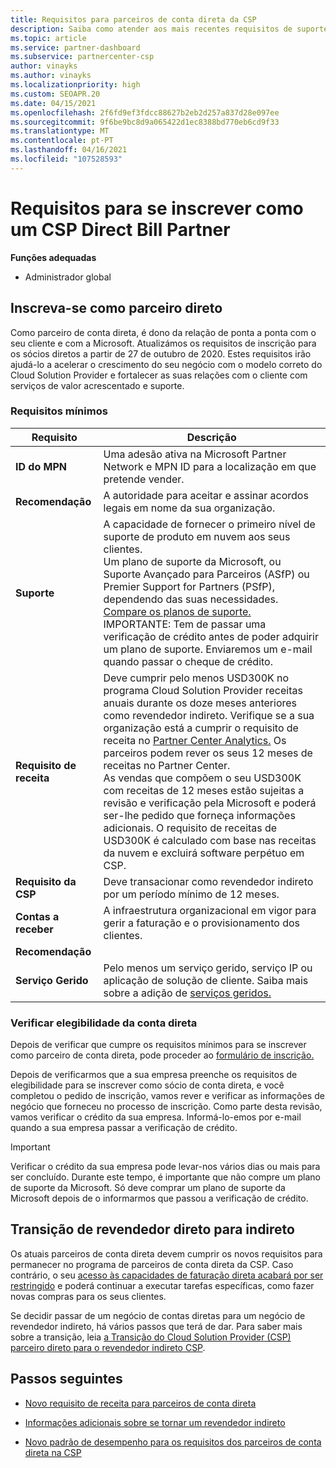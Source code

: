 ```yaml
---
title: Requisitos para parceiros de conta direta da CSP
description: Saiba como atender aos mais recentes requisitos de suporte e serviços para se tornar um parceiro de conta direta no programa Microsoft Cloud Solution Provider (CSP).
ms.topic: article
ms.service: partner-dashboard
ms.subservice: partnercenter-csp
author: vinayks
ms.author: vinayks
ms.localizationpriority: high
ms.custom: SEOAPR.20
ms.date: 04/15/2021
ms.openlocfilehash: 2f6fd9ef3fdcc88627b2eb2d257a837d28e097ee
ms.sourcegitcommit: 9f6be9bc8d9a065422d1ec8388bd770eb6cd9f33
ms.translationtype: MT
ms.contentlocale: pt-PT
ms.lasthandoff: 04/16/2021
ms.locfileid: "107528593"
---
```

# <a name="requirements-to-enroll-as-a-csp-direct-bill-partner"></a>Requisitos para se inscrever como um CSP Direct Bill Partner

**Funções adequadas**

- Administrador global

## <a name="enroll-as-a-direct-partner"></a>Inscreva-se como parceiro direto

Como parceiro de conta direta, é dono da relação de ponta a ponta com o seu cliente e com a Microsoft. Atualizámos os requisitos de inscrição para os sócios diretos a partir de 27 de outubro de 2020. Estes requisitos irão ajudá-lo a acelerar o crescimento do seu negócio com o modelo correto do Cloud Solution Provider e fortalecer as suas relações com o cliente com serviços de valor acrescentado e suporte.  

### <a name="minimum-requirements"></a>Requisitos mínimos

|**Requisito**|  **Descrição**  |
|--------------------------------|--------------------------------------------------------------|
|**ID do MPN**   |Uma adesão ativa na Microsoft Partner Network e MPN ID para a localização em que pretende vender.   |
|**Recomendação**   |A autoridade para aceitar e assinar acordos legais em nome da sua organização.|
|**Suporte**   |A capacidade de fornecer o primeiro nível de suporte de produto em nuvem aos seus clientes. <br/>Um plano de suporte da Microsoft, ou Suporte Avançado para Parceiros (ASfP) ou Premier Support for Partners (PSfP), dependendo das suas necessidades. [Compare os planos de suporte.](https://partner.microsoft.com/support/partnersupport)<br/>IMPORTANTE: Tem de passar uma verificação de crédito antes de poder adquirir um plano de suporte. Enviaremos um e-mail quando passar o cheque de crédito. |
|**Requisito de receita**|Deve cumprir pelo menos USD300K no programa Cloud Solution Provider receitas anuais durante os doze meses anteriores como revendedor indireto. Verifique se a sua organização está a cumprir o requisito de receita no [Partner Center Analytics.](https://partner.microsoft.com/resources/detail/new-subscription-analytics-report-on-partner-center-guide-pdf) Os parceiros podem rever os seus 12 meses de receitas no Partner Center.<br/>As vendas que compõem o seu USD300K com receitas de 12 meses estão sujeitas a revisão e verificação pela Microsoft e poderá ser-lhe pedido que forneça informações adicionais. O requisito de receitas de USD300K é calculado com base nas receitas da nuvem e excluirá software perpétuo em CSP.|
|**Requisito da CSP**|Deve transacionar como revendedor indireto por um período mínimo de 12 meses.| 
|**Contas a receber** |A infraestrutura organizacional em vigor para gerir a faturação e o provisionamento dos clientes.|
|**Recomendação**|             |
|**Serviço Gerido**   |Pelo menos um serviço gerido, serviço IP ou aplicação de solução de cliente. Saiba mais sobre a adição de [serviços geridos.](https://partner.microsoft.com/business-opportunities/managed-services-provider)|


### <a name="verify-direct-bill-eligibility"></a>Verificar elegibilidade da conta direta

Depois de verificar que cumpre os requisitos mínimos para se inscrever como parceiro de conta direta, pode proceder ao [formulário de inscrição.](https://forms.office.com/r/0fP4fFT8n8)

Depois de verificarmos que a sua empresa preenche os requisitos de elegibilidade para se inscrever como sócio de conta direta, e você completou o pedido de inscrição, vamos rever e verificar as informações de negócio que forneceu no processo de inscrição. Como parte desta revisão, vamos verificar o crédito da sua empresa. Informá-lo-emos por e-mail quando a sua empresa passar a verificação de crédito.

>[!IMPORTANT]
>Verificar o crédito da sua empresa pode levar-nos vários dias ou mais para ser concluído. Durante este tempo, é importante que não compre um plano de suporte da Microsoft. Só deve comprar um plano de suporte da Microsoft depois de o informarmos que passou a verificação de crédito.

## <a name="transition-from-direct-to-indirect-reseller"></a>Transição de revendedor direto para indireto

Os atuais parceiros de conta direta devem cumprir os novos requisitos para permanecer no programa de parceiros de conta direta da CSP. Caso contrário, o seu [acesso às capacidades de faturação direta acabará por ser restringido](restricted-direct-bill-capabilities.md) e poderá continuar a executar tarefas específicas, como fazer novas compras para os seus clientes.

Se decidir passar de um negócio de contas diretas para um negócio de revendedor indireto, há vários passos que terá de dar. Para saber mais sobre a transição, leia [a Transição do Cloud Solution Provider (CSP) parceiro direto para o revendedor indireto CSP](transition-direct-to-indirect.md).

## <a name="next-steps"></a>Passos seguintes

- [Novo requisito de receita para parceiros de conta direta](./announcements/2020-october.md#13)
 
- [Informações adicionais sobre se tornar um revendedor indireto](https://assetsprod.microsoft.com/csp-directbill-to-indirect-transition.pdf)

- [Novo padrão de desempenho para os requisitos dos parceiros de conta direta na CSP](https://partner.microsoft.comresources/collection/new-performance-standard-for-direct-bill-partner-requirements-in-csp#/)
